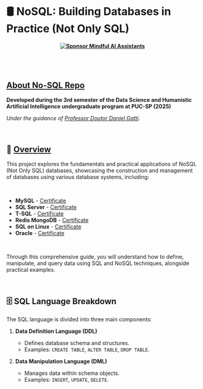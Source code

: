 
<br>

# 🛢️ NoSQL: Building Databases in Practice (Not Only SQL)
#### <p align="center"> [![Sponsor Mindful AI Assistants](https://img.shields.io/badge/Sponsor-Mindful%20AI%20%20Assistants-brightgreen?logo=GitHub)](https://github.com/sponsors/Mindful-AI-Assistants)


<br><br>


## [About No-SQL Repo]()

**Developed during the 3rd semester of the Data Science and Humanistic Artificial Intelligence undergraduate program at PUC-SP (2025)**  

*Under the guidance of [Professor Doutor Daniel Gatti](https://www.linkedin.com/in/dgatti/)*.


<br>

## 📖 [Overview]()

This project explores the fundamentals and practical applications of NoSQL (Not Only SQL) databases, showcasing the construction and management of databases using various database systems, including:

<br>


- **MySQL**  - [Certificate](https://github.com/user-attachments/assets/6d8f431f-15b6-43af-8820-f5421cf39254)
- **SQL Server** - [Certificate](https://github.com/user-attachments/assets/6f13c382-1e71-4b98-acb7-9ffd86de72bc)
- **T-SQL** - [Certificate](https://github.com/user-attachments/assets/2fc15bca-919a-4a87-ada1-3b8ab37e7aec)
- **Redis MongoDB** - [Certificate](https://github.com/user-attachments/assets/ec6426ca-75b6-4d9b-990e-72bfde1555b8)
- **SQL on Linux** - [Certificate](https://github.com/user-attachments/assets/738e8838-16ed-41eb-a4ea-3aff161b41f9)
- **Oracle** - [Certificate]()


<br>

Through this comprehensive guide, you will understand how to define, manipulate, and query data using SQL and NoSQL techniques, alongside practical examples.

<br>


## 🗄️ SQL Language Breakdown

The SQL language is divided into three main components:

1. **Data Definition Language (DDL)**
   - Defines database schema and structures.
   - Examples: `CREATE TABLE`, `ALTER TABLE`, `DROP TABLE`.
  
2. **Data Manipulation Language (DML)**
   - Manages data within schema objects.
   - Examples: `INSERT`, `UPDATE`, `DELETE`.



